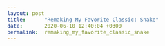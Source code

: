 ```yaml
---
layout: post
title:      "Remaking My Favorite Classic: Snake"
date:       2020-06-10 12:40:04 +0300
permalink:  remaking_my_favorite_classic_snake
---
```


